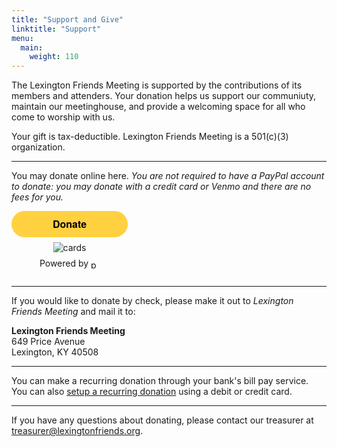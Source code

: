 ```yaml
---
title: "Support and Give"
linktitle: "Support"
menu:
  main:
    weight: 110
---
```


The Lexington Friends Meeting is supported by the contributions of its members
and attenders.  Your donation helps us support our communiuty, maintain our
meetinghouse, and provide a welcoming space for all who come to worship with
us.

Your gift is tax-deductible.  Lexington Friends Meeting is a 501(c)(3)
organization.

---

You may donate online here. *You are not required to have a PayPal account to
donate: you may donate with a credit card or Venmo and there are no fees
for you.*


<style>.pp-SSZ3TNR3MLMVN{text-align:center;border:none;border-radius:1.5rem;min-width:11.625rem;padding:0 2rem;height:2.625rem;font-weight:bold;background-color:#FFD140;color:#000000;font-family:"Helvetica Neue",Arial,sans-serif;font-size:1rem;line-height:1.25rem;cursor:pointer;}</style>
<form action="https://www.paypal.com/ncp/payment/SSZ3TNR3MLMVN" method="post" target="_top" style="display:inline-grid;justify-items:center;align-content:start;gap:0.5rem;">
  <input class="pp-SSZ3TNR3MLMVN" type="submit" value="Donate" />
  <img src=https://www.paypalobjects.com/images/Debit_Credit_APM.svg alt="cards" />
  <section> Powered by <img src="https://www.paypalobjects.com/paypal-ui/logos/svg/paypal-wordmark-color.svg" alt="paypal" style="height:0.875rem;vertical-align:middle;"/></section>
</form>

---

If you would like to donate by check, please make it out to *Lexington Friends Meeting* and mail it to:

**Lexington Friends Meeting**<br/>
649 Price Avenue<br/>
Lexington, KY 40508<br/>

---

You can make a recurring donation through your bank's bill pay service. You can also [setup a recurring donation](
https://www.paypal.com/donate/?hosted_button_id=QBHGYBRVB5B78) using a debit or credit card.

---

If you have any questions about donating, please contact our treasurer at treasurer@lexingtonfriends.org.

